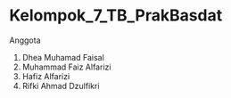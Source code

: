 # Kelompok_7_TB_PrakBasdat

Anggota
1. Dhea Muhamad Faisal
2. Muhammad Faiz Alfarizi
3. Hafiz Alfarizi
4. Rifki Ahmad Dzulfikri
